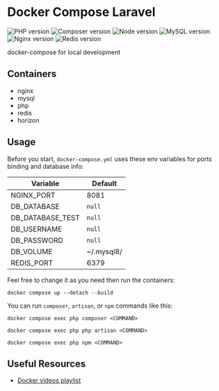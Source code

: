 # Docker Compose Laravel

![PHP version](https://img.shields.io/badge/PHP-8--FPM%20%7C%207.4--FPM-blue?style=for-the-badge)
![Composer version](https://img.shields.io/badge/Composer-2-blue?style=for-the-badge)
![Node version](https://img.shields.io/badge/node-15-blue?style=for-the-badge)
![MySQL version](https://img.shields.io/badge/mysql-8-blue?style=for-the-badge)
![Nginx version](https://img.shields.io/badge/nginx-1--alpine-blue?style=for-the-badge)
![Redis version](https://img.shields.io/badge/redis-6--alpine-blue?style=for-the-badge)

docker-compose for local development

## Containers

* nginx
* mysql
* php
* redis
* horizon

## Usage

Before you start, `docker-compose.yml` uses these env variables for ports binding and database info:

| Variable         | Default         |
|------------------|-----------------|
| NGINX_PORT       | 8081            |
| DB_DATABASE      | `null`          |
| DB_DATABASE_TEST | `null`          |
| DB_USERNAME      | `null`          |
| DB_PASSWORD      | `null`          |
| DB_VOLUME        | ~/.mysql8/        |
| REDIS_PORT       | 6379            |

Feel free to change it as you need then run the containers:

```shell script
docker compose up --detach --build
```

You can run `composer`, `artisan`, or `npm` commands like this:

```shell script
docker compose exec php composer <COMMAND>

docker compose exec php php artisan <COMMAND>

docker compose exec php npm <COMMAND>
```

## Useful Resources

* [Docker videos playlist](https://www.youtube.com/playlist?list=PLWXM1Hj1xHDZOjLQdz687d8GA8YQ7fpvX)
